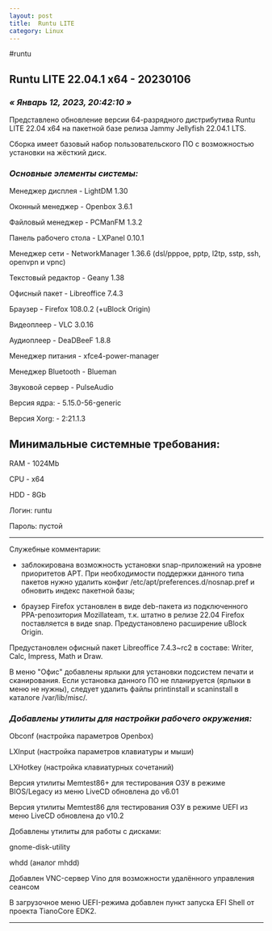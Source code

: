 ```yaml
---
layout: post
title:  Runtu LITE
category: Linux
---
```


#runtu

## Runtu LITE 22.04.1 х64 - 20230106

### *« Январь 12, 2023, 20:42:10 »*

Представлено обновление версии 64-разрядного дистрибутива Runtu LITE 22.04 х64 на пакетной базе релиза Jammy Jellyfish 22.04.1 LTS. 

Сборка имеет базовый набор пользовательского ПО с возможностью установки на жёсткий диск.


### ***Основные элементы системы:***

Менеджер дисплея   -            LightDM 1.30

Оконный менеджер     -         Openbox 3.6.1

Файловый менеджер    -        PCManFM 1.3.2

Панель рабочего стола    -    LXPanel 0.10.1

Менеджер сети            -         NetworkManager 1.36.6 (dsl/pppoe, pptp, l2tp, sstp, ssh, openvpn и vpnc)

Текстовый редактор     -        Geany 1.38

Офисный пакет           -         Libreoffice 7.4.3

Браузер               -                 Firefox 108.0.2 (+uBlock Origin)

Видеоплеер            -              VLC 3.0.16

Аудиоплеер           -               DeaDBeeF 1.8.8


Менеджер питания        -       xfce4-power-manager

Менеджер Bluetooth      -       Blueman

Звуковой сервер         -         PulseAudio

Версия ядра:             -          5.15.0-56-generic

Версия Xorg:              -         2:21.1.3
 

## Минимальные системные требования:

RAM - 1024Mb

CPU - x64

HDD - 8Gb


Логин:    runtu

Пароль:  пустой

---

Служебные комментарии:

- заблокирована возможность установки snap-приложений на уровне приоритетов APT. При необходимости поддержки данного типа пакетов нужно удалить конфиг /etc/apt/preferences.d/nosnap.pref и обновить индекс пакетной базы;

- браузер Firefox установлен в виде deb-пакета из подключенного PPA-репозитория Mozillateam, т.к. штатно в релизе 22.04 Firefox поставляется в виде snap. Предустановлено расширение uBlock Origin.

Предустановлен офисный пакет Libreoffice 7.4.3~rc2 в составе: Writer, Calc, Impress, Math и Draw. 

В меню "Офис" добавлены ярлыки для установки подсистем печати и сканирования. Если установка данного ПО не планируется (ярлыки в меню не нужны), следует удалить файлы printinstall и scaninstall в каталоге /var/lib/misc/.

### *Добавлены утилиты для настройки рабочего окружения:*

Obconf (настройка параметров Openbox)

LXInput (настройка параметров клавиатуры и мыши)

LXHotkey (настройка клавиатурных сочетаний)

Версия утилиты Memtest86+ для тестирования ОЗУ в режиме BIOS/Legacy из меню LiveCD обновлена до v6.01

Версия утилиты Memtest86 для тестирования ОЗУ в режиме UEFI из меню LiveCD обновлена до v10.2

Добавлены утилиты для работы с дисками:

gnome-disk-utility

whdd (аналог mhdd)

Добавлен VNC-сервер Vino для возможности удалённого управления сеансом

В загрузочное меню UEFI-режима добавлен пункт запуска EFI Shell от проекта TianoCore EDK2.

---
